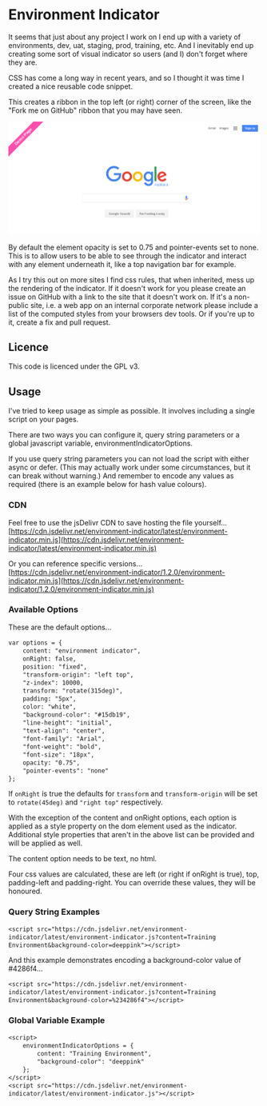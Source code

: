 # Environment Indicator

It seems that just about any project I work on I end up with a variety of
environments, dev, uat, staging, prod, training, etc. And I inevitably end up
creating some sort of visual indicator so users (and I) don't forget where they
are.

CSS has come a long way in recent years, and so I thought it was time I created
a nice reusable code snippet.

This creates a ribbon in the top left (or right) corner of the screen, like the 
"Fork me on GitHub" ribbon that you may have seen.

![Demo screenshot](demo.png)

By default the element opacity is set to 0.75 and pointer-events set to none. 
This is to allow users to be able to see through the indicator and interact 
with any element underneath it, like a top navigation bar for example. 

As I try this out on more sites I find css rules, that when inherited,
mess up the rendering of the indicator. If it doesn't work for you please
create an issue on GitHub with a link to the site that it doesn't work on.
If it's a non-public site, i.e. a web app on an internal corporate network
please include a list of the computed styles from your browsers dev tools.
Or if you're up to it, create a fix and pull request.

## Licence

This code is licenced under the GPL v3.

## Usage

I've tried to keep usage as simple as possible. It involves including a single
script on your pages.

There are two ways you can configure it, query string parameters or a global
javascript variable, environmentIndicatorOptions.

If you use query string parameters you can not load the script with either
async or defer. (This may actually work under some circumstances, but it can
break without warning.) And remember to encode any values as required (there 
is an example below for hash value colours).

### CDN

Feel free to use the jsDelivr CDN to save hosting the file yourself...  
[https://cdn.jsdelivr.net/environment-indicator/latest/environment-indicator.min.js](https://cdn.jsdelivr.net/environment-indicator/latest/environment-indicator.min.js)

Or you can reference specific versions...  
[https://cdn.jsdelivr.net/environment-indicator/1.2.0/environment-indicator.min.js](https://cdn.jsdelivr.net/environment-indicator/1.2.0/environment-indicator.min.js)

### Available Options

These are the default options...
```
var options = {
    content: "environment indicator",
    onRight: false,
    position: "fixed",
    "transform-origin": "left top",
    "z-index": 10000,
    transform: "rotate(315deg)",
    padding: "5px",
    color: "white",
    "background-color": "#15db19",
    "line-height": "initial",
    "text-align": "center",
    "font-family": "Arial",
    "font-weight": "bold",
    "font-size": "18px",
    opacity: "0.75",
    "pointer-events": "none"
};
```

If ```onRight``` is true the defaults for ```transform``` and 
```transform-origin``` will be set to ```rotate(45deg)``` and
```"right top"``` respectively.

With the exception of the content and onRight options, each option is applied
as a style property on the dom element used as the indicator. Additional style
properties that aren't in the above list can be provided and will be applied 
as well.

The content option needs to be text, no html.

Four css values are calculated, these are left (or right if onRight is true), 
top, padding-left and padding-right. You can override these values, 
they will be honoured.

### Query String Examples

```
<script src="https://cdn.jsdelivr.net/environment-indicator/latest/environment-indicator.js?content=Training Environment&background-color=deeppink"></script>
```

And this example demonstrates encoding a background-color value of #4286f4...
```
<script src="https://cdn.jsdelivr.net/environment-indicator/latest/environment-indicator.js?content=Training Environment&background-color=%234286f4"></script>
```

### Global Variable Example

```
<script>
    environmentIndicatorOptions = {
        content: "Training Environment",
        "background-color": "deeppink"
    };
</script>
<script src="https://cdn.jsdelivr.net/environment-indicator/latest/environment-indicator.js"></script>
```
